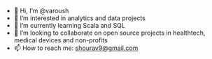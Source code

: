 - 👋 Hi, I’m @varoush
- 👀 I’m interested in analytics and data projects 
- 🌱 I’m currently learning Scala and SQL
- 💞️ I’m looking to collaborate on open source projects in healthtech, medical devices and non-profits
- 📫 How to reach me: shourav9@gmail.com

<!---
varoush/varoush is a ✨ special ✨ repository because its `README.md` (this file) appears on your GitHub profile.
You can click the Preview link to take a look at your changes.
--->
